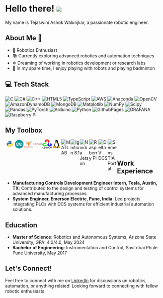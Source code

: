 # Hello there! <img src="https://emojis.slackmojis.com/emojis/images/1577305505/7373/hand_wave.gif?1577305505" width="30" />

My name is Tejaswini Ashok Walunjkar, a passionate robotic engineer.

## About Me 💫

- 🤖 Robotics Enthusiast
- 📚 Currently exploring advanced robotics and automation techniques
- ❄ Dreaming of working in robotics development or research labs
- 🏸 In my spare time, I enjoy playing with robots and playing badminton

## 💻 Tech Stack
![C](https://img.shields.io/badge/c-%2300599C.svg?style=plastic&logo=c&logoColor=white) ![C#](https://img.shields.io/badge/c%23-%23239120.svg?style=plastic&logo=csharp&logoColor=white) ![C++](https://img.shields.io/badge/c++-%2300599C.svg?style=plastic&logo=c%2B%2B&logoColor=white) ![HTML5](https://img.shields.io/badge/html5-%23E34F26.svg?style=plastic&logo=html5&logoColor=white) ![TypeScript](https://img.shields.io/badge/typescript-%23007ACC.svg?style=plastic&logo=typescript&logoColor=white) ![AWS](https://img.shields.io/badge/AWS-%23FF9900.svg?style=plastic&logo=amazon-aws&logoColor=white) ![Anaconda](https://img.shields.io/badge/Anaconda-%2344A833.svg?style=plastic&logo=anaconda&logoColor=white) ![OpenCV](https://img.shields.io/badge/opencv-%23white.svg?style=plastic&logo=opencv&logoColor=white) ![AmazonDynamoDB](https://img.shields.io/badge/Amazon%20DynamoDB-4053D6?style=plastic&logo=Amazon%20DynamoDB&logoColor=white) ![MongoDB](https://img.shields.io/badge/MongoDB-%234ea94b.svg?style=plastic&logo=mongodb&logoColor=white) ![Matplotlib](https://img.shields.io/badge/Matplotlib-%23ffffff.svg?style=plastic&logo=Matplotlib&logoColor=black) ![NumPy](https://img.shields.io/badge/numpy-%23013243.svg?style=plastic&logo=numpy&logoColor=white) ![Scipy](https://img.shields.io/badge/SciPy-%230C55A5.svg?style=plastic&logo=scipy&logoColor=%white) ![Pandas](https://img.shields.io/badge/pandas-%23150458.svg?style=plastic&logo=pandas&logoColor=white) ![PyTorch](https://img.shields.io/badge/PyTorch-%23EE4C2C.svg?style=plastic&logo=PyTorch&logoColor=white) ![Arduino](https://img.shields.io/badge/-Arduino-00979D?style=plastic&logo=Arduino&logoColor=white) ![Python](https://img.shields.io/badge/python-3670A0?style=plastic&logo=python&logoColor=ffdd54) ![GithubPages](https://img.shields.io/badge/github%20pages-121013?style=plastic&logo=github&logoColor=white) ![GRAFANA](https://img.shields.io/badge/grafana-F46800.svg?style=plastic&logo=grafana&logoColor=white&color=%23F46800) ![Raspberry Pi](https://img.shields.io/badge/-RaspberryPi-C51A4A?style=plastic&logo=Raspberry-Pi)
## My Toolbox

<a href="https://www.python.org/" target="_blank">
  <img align="left" title="Python" alt="Python" width="30px" src="https://raw.githubusercontent.com/github/explore/master/topics/python/python.png" />
</a>

<a href="https://www.arduino.cc/" target="_blank">
  <img align="left" title="Arduino" alt="Arduino" width="30px" src="https://raw.githubusercontent.com/github/explore/master/topics/arduino/arduino.png" />
</a>

<a href="https://www.tensorflow.org/" target="_blank">
  <img align="left" title="TensorFlow" alt="TensorFlow" width="30px" src="https://raw.githubusercontent.com/github/explore/master/topics/tensorflow/tensorflow.png" />
</a>

<a href="https://pytorch.org/" target="_blank">
  <img align="left" title="PyTorch" alt="PyTorch" width="30px" src="https://raw.githubusercontent.com/github/explore/master/topics/pytorch/pytorch.png" />
</a>

<a href="https://opencv.org/" target="_blank">
  <img align="left" title="OpenCV" alt="OpenCV" width="30px" src="https://raw.githubusercontent.com/github/explore/master/topics/opencv/opencv.png" />
</a>

<a href="https://www.linux.org/" target="_blank">
  <img align="left" title="Linux" alt="Linux" width="30px" src="https://raw.githubusercontent.com/github/explore/master/topics/linux/linux.png" />
</a>

<a href="https://www.mathworks.com/products/matlab.html" target="_blank">
  <img align="left" title="MATLAB" alt="MATLAB" width="30px" src="https://upload.wikimedia.org/wikipedia/commons/2/21/Matlab_Logo.png" />
</a>

<a href="https://inductiveautomation.com/ignition/" target="_blank">
  <img align="left" title="Ignition 8.1" alt="Ignition 8.1" width="30px" src="https://www.inductiveautomation.com/wp-content/uploads/2020/07/logo.svg" />
</a>

<a href="https://developer.nvidia.com/embedded/jetson-developer-kit" target="_blank">
  <img align="left" title="Nvidia Jetson" alt="Nvidia Jetson" width="30px" src="https://developer.nvidia.com/sites/default/files/akamai/embedded/images/jetson_logo_200px.png" />
</a>

<a href="https://www.raspberrypi.org/" target="_blank">
  <img align="left" title="Raspberry Pi" alt="Raspberry Pi" width="30px" src="https://www.raspberrypi.org/homepage-9df4b/favicon.png" />
</a>

<a href="https://www.emerson.com/en-us/automation/deltav" target="_blank">
  <img align="left" title="DeltaV DCS" alt="DeltaV DCS" width="30px" src="https://upload.wikimedia.org/wikipedia/commons/c/c4/Emerson_logo.svg" />
</a>

<a href="https://new.siemens.com/global/en/products/automation/systems/tia-portal.html" target="_blank">
  <img align="left" title="Siemens TIA Portal" alt="Siemens TIA Portal" width="30px" src="https://upload.wikimedia.org/wikipedia/commons/4/47/Siemens_Logo.svg" />
</a>


<br/><br/>

## Work Experience

- **Manufacturing Controls Development Engineer Intern, Tesla, Austin, TX**: Contributed to the design and testing of control systems for advanced manufacturing processes.
- **System Engineer, Emerson Electric, Pune, India**: Led projects integrating PLCs with DCS systems for efficient industrial automation solutions.

## Education

- **Master of Science**: Robotics and Autonomous Systems, Arizona State University, GPA: 4.0/4.0, May 2024
- **Bachelor of Engineering**: Instrumentation and Control, Savitribai Phule Pune University, May 2017

## Let's Connect!

Feel free to connect with me on [LinkedIn](https://www.linkedin.com/in/tejaswini-ashok-walunjkar) for discussions on robotics, automation, or anything related! Looking forward to connecting with fellow robotic enthusiasts.
